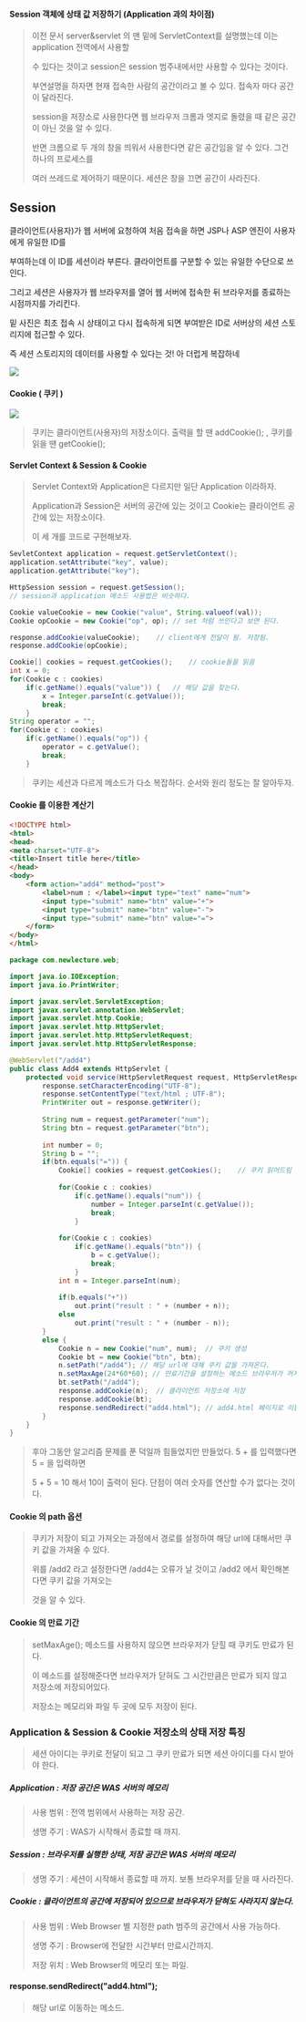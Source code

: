 #### Session 객체에 상태 값 저장하기 (Application 과의 차이점)

> 이전 문서 server&servlet 의 맨 밑에 ServletContext를 설명했는데 이는 application 전역에서 사용할
>
> 수 있다는 것이고 session은 session 범주내에서만 사용할 수 있다는 것이다.
>
> 부연설명을 하자면 현재 접속한 사람의 공간이라고 볼 수 있다. 접속자 마다 공간이 달라진다.
>
> session을 저장소로 사용한다면 웹 브라우저 크롬과 엣지로 돌렸을 때 같은 공간이 아닌 것을 알 수 있다.
>
> 반면 크롬으로 두 개의 창을 띄워서 사용한다면 같은 공간임을 알 수 있다. 그건 하나의 프로세스를
>
> 여러 쓰레드로 제어하기 때문이다. 세션은 창을 끄면 공간이 사라진다.

## Session

클라이언트(사용자)가 웹 서버에 요청하여 처음 접속을 하면 JSP나 ASP 엔진이 사용자에게 유일한 ID를

부여하는데 이 ID를 세션이라 부른다. 클라이언트를 구분할 수 있는 유일한 수단으로 쓰인다.

그리고 세션은 사용자가 웹 브라우저를 열어 웹 서버에 접속한 뒤 브라우저를 종료하는 시점까지를 가리킨다.

밑 사진은 최초 접속 시 상태이고 다시 접속하게 되면 부여받은 ID로 서버상의 세션 스토리지에 접근할 수 있다.

즉 세션 스토리지의 데이터를 사용할 수 있다는 것! 아 더럽게 복잡하네

![](C:\Users\달려라\TIL\TIL\web\servlet&jsp\session&cookie.png)

#### Cookie ( 쿠키 )

![](C:\Users\달려라\TIL\TIL\web\servlet&jsp\session&cookie2.png)

> 쿠키는 클라이언트(사용자)의 저장소이다. 출력을 할 땐 addCookie(); , 쿠키를 읽을 땐 getCookie();

#### Servlet Context & Session & Cookie

> Servlet Context와 Application은 다르지만 일단 Application 이라하자.
>
> Application과 Session은 서버의 공간에 있는 것이고 Cookie는 클라이언트 공간에 있는 저장소이다.
>
> 이 세 개를 코드로 구현해보자.

```java
SevletContext application = request.getServletContext();
application.setAttribute("key", value);
application.getAttribute("key");

HttpSession session = request.getSession();
// session과 application 메소드 사용법은 비슷하다.

Cookie valueCookie = new Cookie("value", String.valueof(val));
Cookie opCookie = new Cookie("op", op);	// set 처럼 쓰인다고 보면 된다.

response.addCookie(valueCookie);	// client에게 전달이 됨. 저장됨.
response.addCookie(opCookie);

Cookie[] cookies = request.getCookies();	// cookie들을 읽음
int x = 0;
for(Cookie c : cookies)
	if(c.getName().equals("value")) {	// 해당 값을 찾는다.
		x = Integer.parseInt(c.getValue());
		break;
	}
String operator = "";
for(Cookie c : cookies)
	if(c.getName().equals("op")) {
		operator = c.getValue();
		break;
	}
```

> 쿠키는 세션과 다르게 메소드가 다소 복잡하다. 순서와 원리 정도는 잘 알아두자.

#### Cookie 를 이용한 계산기

```html
<!DOCTYPE html>
<html>
<head>
<meta charset="UTF-8">
<title>Insert title here</title>
</head>
<body>
	<form action="add4" method="post">
		<label>num : </label><input type="text" name="num">
		<input type="submit" name="btn" value="+">
		<input type="submit" name="btn" value="-">
		<input type="submit" name="btn" value="=">
	</form>
</body>
</html>
```

```java
package com.newlecture.web;

import java.io.IOException;
import java.io.PrintWriter;

import javax.servlet.ServletException;
import javax.servlet.annotation.WebServlet;
import javax.servlet.http.Cookie;
import javax.servlet.http.HttpServlet;
import javax.servlet.http.HttpServletRequest;
import javax.servlet.http.HttpServletResponse;

@WebServlet("/add4")
public class Add4 extends HttpServlet {
	protected void service(HttpServletRequest request, HttpServletResponse response) throws ServletException, IOException {
		response.setCharacterEncoding("UTF-8");
		response.setContentType("text/html ; UTF-8");
		PrintWriter out = response.getWriter();
		
		String num = request.getParameter("num");
		String btn = request.getParameter("btn");
		
		int number = 0;
		String b = "";
		if(btn.equals("=")) {
			Cookie[] cookies = request.getCookies();	// 쿠키 읽어드림
			
			for(Cookie c : cookies)
				if(c.getName().equals("num")) {
					number = Integer.parseInt(c.getValue());
					break;
				}
			
			for(Cookie c : cookies)
				if(c.getName().equals("btn")) {
					b = c.getValue();
					break;
				}
			int n = Integer.parseInt(num);
			
			if(b.equals("+"))
				out.print("result : " + (number + n));
			else
				out.print("result : " + (number - n));
		}
		else {
			Cookie n = new Cookie("num", num);	// 쿠키 생성
			Cookie bt = new Cookie("btn", btn);
            n.setPath("/add4");	// 해당 url에 대해 쿠키 값을 가져온다.
            n.setMaxAge(24*60*60); // 만료기간을 설정하는 메소드 브라우저가 꺼져도 살아있다.
			bt.setPath("/add4");
			response.addCookie(n);	// 클라이언트 저장소에 저장
			response.addCookie(bt);
            response.sendRedirect("add4.html");	// add4.html 페이지로 이동.
		}
	}
}
```

> 후아 그동안 알고리즘 문제를 푼 덕일까 힘들었지만 만들었다. 5 + 를 입력했다면 5 = 을 입력하면 
>
> 5 + 5 = 10 해서 10이 출력이 된다.  단점이 여러 숫자를 연산할 수가 없다는 것이다.

#### Cookie 의 path 옵션

> 쿠키가 저장이 되고 가져오는 과정에서 경로를 설정하여 해당 url에 대해서만 쿠키 값을 가져올 수 있다.
>
> 위를 /add2 라고 설정한다면 /add4는 오류가 날 것이고 /add2 에서 확인해본다면 쿠키 값을 가져오는
>
> 것을 알 수 있다.

#### Cookie 의 만료 기간

> setMaxAge(); 메소드를 사용하지 않으면 브라우저가 닫힐 때 쿠키도 만료가 된다.
>
> 이 메소드를 설정해준다면 브라우저가 닫혀도 그 시간만큼은 만료가 되지 않고 저장소에 저장되어있다.
>
> 저장소는 메모리와 파일 두 곳에 모두 저장이 된다.

### Application & Session & Cookie 저장소의 상태 저장 특징

> 세션 아이디는 쿠키로 전달이 되고 그 쿠키 만료가 되면 세션 아이디를 다시 받아야 한다.

##### Application : 저장 공간은 WAS 서버의 메모리

> 사용 범위 : 전역 범위에서 사용하는 저장 공간.
>
> 생명 주기 : WAS가 시작해서 종료할 때 까지.

##### Session : 브라우저를 실행한 상태, 저장 공간은 WAS 서버의 메모리

> 생명 주기 : 세션이 시작해서 종료할 때 까지. 보통 브라우저를 닫을 때 사라진다.

##### Cookie : 클라이언트의 공간에 저장되어 있으므로 브라우저가 닫혀도 사라지지 않는다.

> 사용 범위 : Web Browser 별 지정한 path 범주의 공간에서 사용 가능하다.
>
> 생명 주기 : Browser에 전달한 시간부터 만료시간까지.
>
> 저장 위치 : Web Browser의 메모리 또는 파일.

#### response.sendRedirect("add4.html");

> 해당 url로 이동하는 메소드. 

